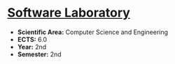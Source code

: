 # [Software Laboratory](https://www.isel.pt/en/leic/software-laboratory)

* **Scientific Area:** Computer Science and Engineering
* **ECTS:** 6.0
* **Year:** 2nd
* **Semester:** 2nd
